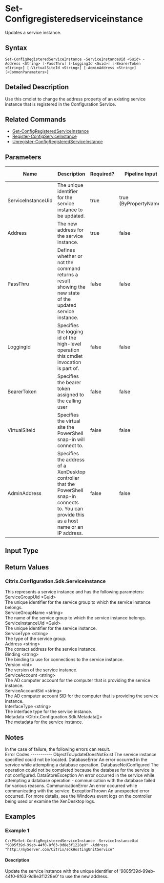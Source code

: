 ﻿
# Set-Configregisteredserviceinstance
Updates a service instance.
## Syntax
```
Set-ConfigRegisteredServiceInstance -ServiceInstanceUid <Guid> -Address <String> [-PassThru] [-LoggingId <Guid>] [-BearerToken <String>] [-VirtualSiteId <String>] [-AdminAddress <String>] [<CommonParameters>]
```
## Detailed Description
Use this cmdlet to change the address property of an existing service instance that is registered in the Configuration Service.


## Related Commands

* [Get-ConfigRegisteredServiceInstance](./Get-ConfigRegisteredServiceInstance/)
* [Register-ConfigServiceInstance](./Register-ConfigServiceInstance/)
* [Unregister-ConfigRegisteredServiceInstance](./Unregister-ConfigRegisteredServiceInstance/)
## Parameters
| Name   | Description | Required? | Pipeline Input | Default Value |
| --- | --- | --- | --- | --- |
| ServiceInstanceUid | The unique identifier for the service instance to be updated. | true | true (ByPropertyName) |  |
| Address | The new address for the service instance. | true | false |  |
| PassThru | Defines whether or not the command returns a result showing the new state of the updated service instance. | false | false | true |
| LoggingId | Specifies the logging id of the high-level operation this cmdlet invocation is part of. | false | false |  |
| BearerToken | Specifies the bearer token assigned to the calling user | false | false |  |
| VirtualSiteId | Specifies the virtual site the PowerShell snap-in will connect to. | false | false |  |
| AdminAddress | Specifies the address of a XenDesktop controller that the PowerShell snap-in connects to.  You can provide this as a host name or an IP address. | false | false | LocalHost. Once a value is provided by any cmdlet, this value becomes the default. |

## Input Type

### 

## Return Values

### Citrix.Configuration.Sdk.Serviceinstance
This represents a service instance and has the following parameters:<br>    ServiceGroupUid &lt;Guid&gt;<br>        The unique identifier for the service group to which the service instance belongs.<br>    ServiceGroupName &lt;string&gt;<br>        The name of the service group to which the service instance belongs.<br>    ServiceInstanceUid &lt;Guid&gt;<br>        The unique identifier for the service instance.<br>    ServiceType &lt;string&gt;<br>        The type of the service group.<br>    Address &lt;string&gt;<br>        The contact address for the service instance.<br>    Binding &lt;string&gt;<br>        The binding to use for connections to the service instance.<br>    Version &lt;int&gt;<br>        The version of the service instance.<br>    ServiceAccount &lt;string&gt;<br>        The AD computer account for the computer that is providing the service instance.<br>    ServiceAccountSid &lt;string&gt;<br>        The AD computer account SID for the computer that is providing the service instance.<br>    InterfaceType &lt;string&gt;<br>        The interface type for the service instance.<br>    Metadata &lt;Citrix.Configuration.Sdk.Metadata\[\]&gt;<br>        The metadata for the service instance.
## Notes
In the case of failure, the following errors can result.<br>    Error Codes ----------- ObjectToUpdateDoesNotExist The service instance specified could not be located. DatabaseError An error occurred in the service while attempting a database operation. DatabaseNotConfigured The operation could not be completed because the database for the service is not configured. DataStoreException An error occurred in the service while attempting a database operation - communication with the database failed for various reasons. CommunicationError An error occurred while communicating with the service. ExceptionThrown An unexpected error occurred.  For more details, see the Windows event logs on the controller being used or examine the XenDesktop logs.
## Examples

### Example 1
```
C:\PS>Set-ConfigRegisteredServiceInstance -ServiceInstanceUid "9805f39d-99eb-44f0-8f63-9d8e3f1228e0" -Address "http://myServer.com/Citrix/sdkHostingUnitService"
```
#### Description
Update the service instance with the unique identifier of '9805f39d-99eb-44f0-8f63-9d8e3f1228e0' to use the new address.
